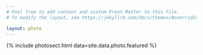 ```yaml
---
# Feel free to add content and custom Front Matter to this file.
# To modify the layout, see https://jekyllrb.com/docs/themes/#overriding-theme-defaults

layout: photo
---
```


{% include photosect.html data=site.data.photo.featured %}